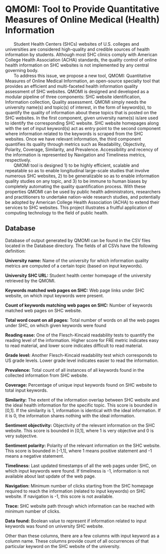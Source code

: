 # QMOMI: Tool to Provide Quantitative Measures of Online Medical (Health) Information #
&nbsp;&nbsp;&nbsp;&nbsp;&nbsp;&nbsp; Student Health Centers (SHCs) websites of U.S. colleges and universities are considered high-quality and credible sources of health information by students. Although most SHC clinics comply with American College Health Association (ACHA) standards, the quality control of online health information on SHC websites is not implemented by any central governing body. <br />
&nbsp;&nbsp;&nbsp;&nbsp;&nbsp;&nbsp; To address this issue, we propose a new tool, QMOMI: Quantitative Measures of Online Medical Information, an open-source specialty tool that provides an efficient and multi-faceted health information quality assessment of SHC websites. QMOMI is designed and developed as a modular pipeline of three components: SHC website identification, Information collection, Quality assessment. QMOMI simply needs the university name(s) and topic(s) of interest, in the form of keyword(s), to quantify the quality of information about these topics that is posted on the SHC websites. In the first component, given university name(s) is/are used to identify the corresponding SHC website. SHC website homepages along with the set of input keyword(s) act as entry point to the second component where information related to the keywords is scraped from the SHC websites. Once we have relevant information, the third component quantifies its quality through metrics such as Readability, Objectivity, Polarity, Coverage, Similarity, and Prevalence. Accessibility and recency of the information is represented by Navigation and Timeliness metrics, respectively. <br />
&nbsp;&nbsp;&nbsp;&nbsp;&nbsp;&nbsp; QMOMI tool is designed 1) to be highly efficient, scalable and repeatable so as to enable longitudinal large-scale studies that involve numerous SHC websites, 2) to be generalizable so as to enable information quality studies on any topic, and 3) to be immune to human biases by completely automating the quality quantification process. With these properties QMOMI can be used by public health administrators, researchers and practitioners to undertake nation-wide research studies, and potentially be adopted by American College Health Association (ACHA) to extend their services to SHC websites.  This project illustrates a fruitful application of computing technology to the field of public health.

## Database ##
Database of output generated by QMOMI can be found in the CSV files located in the Database directory. The fields of all CSVs have the following definition:

**University name:** Name of the university for which information quality metrics are computed of a certain topic (based on input keywords).

**University SHC URL:** Student health center homepage of the university retrieved by the QMOMI.

**Keywords matched web pages on SHC:** Web page links under SHC website, on which input keywords were present.

**Count of keywords matching web pages on SHC:** Number of keywords matched web pages on SHC website.

**Total word count on all pages:** Total number of words on all the web pages under SHC, on which given keywords were found

**Reading ease:** One of the Flesch-Kincaid readability tests to quantify the reading level of the information. Higher score for FRE metric indicates easy to read material, and lower score indicates difficult to read material.

**Grade level:** Another Flesch-Kincaid readability test which corresponds to US grade levels. Lower grade level indicates easier to read the information.

**Prevalence:** Total count of all instances of all keywords found in the collected information from SHC website.

**Coverage:** Percentage of unique input keywords found on SHC website to total input keywords.

**Similarity:** The extent of the information overlap between SHC website and the ideal health information for the specific topic. This score is bounded in [0,1]. If the similarity is 1, information is identical with the ideal information. If it is 0, the information shares nothing with the ideal information.

**Sentiment objectivity:** Objectivity of the relevant information on the SHC website. This score is bounded in [0,1], where 1 is very objective and 0 is very subjective.

**Sentiment polarity:** Polarity of the relevant information on the SHC website. This score is bounded in [-1,1], where 1 means positive statement and -1 means a negative statement.

**Timeliness:** Last updated timestamps of all the web pages under SHC, on which input keywords were found. If timeliness is -1, information is not available about last update of the web page.

**Navigation:** Minimum number of clicks starting from the SHC homepage required to reach the information (related to input keywords) on SHC website. If navigation is -1, this score is not available.

**Trace:** SHC website path through which information can be reached with minimum number of clicks.

**Data found:** Boolean value to represent if information related to input keywords was found on university SHC website.

Other than these columns, there are a few columns with input keyword as a column name. These columns provide count of all occurrences of that particular keyword on the SHC website of the university.
